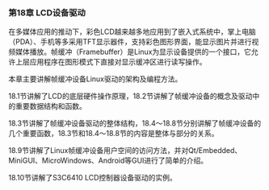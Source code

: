 ### 第18章 LCD设备驱动

在多媒体应用的推动下，彩色LCD越来越多地应用到了嵌入式系统中，掌上电脑（PDA）、手机等多采用TFT显示器件，支持彩色图形界面，能显示图片并进行视频媒体播放。帧缓冲（Framebuffer）是Linux为显示设备提供的一个接口，它允许上层应用程序在图形模式下直接对显示缓冲区进行读写操作。

本章主要讲解帧缓冲设备Linux驱动的架构及编程方法。

18.1节讲解了LCD的底层硬件操作原理，18.2节讲解了帧缓冲设备的概念及驱动中的重要数据结构和函数。

18.3节讲解了帧缓冲设备驱动的整体结构，18.4～18.8节分别讲解了帧缓冲设备的几个重要函数，18.3节和18.4～18.8节的内容是整体与部分的关系。

18.9节讲解了Linux帧缓冲设备用户空间的访问方法，并对Qt/Embedded、MiniGUI、MicroWindows、Android等GUI进行了简单的介绍。

18.10节讲解了S3C6410 LCD控制器设备驱动的实例。



